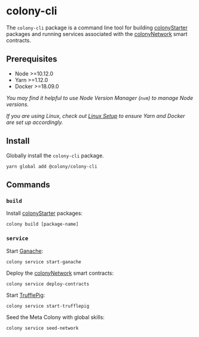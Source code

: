 # colony-cli

The `colony-cli` package is a command line tool for building [colonyStarter](https://github.com/JoinColony/colonyStarter) packages and running services associated with the [colonyNetwork](https://github.com/JoinColony/colonyNetwork) smart contracts.

## Prerequisites

- Node >=10.12.0
- Yarn >=1.12.0
- Docker >=18.09.0

_You may find it helpful to use Node Version Manager (`nvm`) to manage Node versions._

_If you are using Linux, check out [Linux Setup](/.github/LINUX_SETUP.md) to ensure Yarn and Docker are set up accordingly._

## Install

Globally install the `colony-cli` package.

```
yarn global add @colony/colony-cli
```

## Commands

### `build`

Install [colonyStarter](https://github.com/JoinColony/colonyStarter) packages:

```
colony build [package-name]
```

### `service`

Start [Ganache](https://github.com/trufflesuite/ganache-cli):

```
colony service start-ganache
```

Deploy the [colonyNetwork](https://github.com/JoinColony/colonyNetwork) smart contracts:

```
colony service deploy-contracts
```

Start [TrufflePig](https://github.com/JoinColony/trufflepig):

```
colony service start-trufflepig
```

Seed the Meta Colony with global skills:

```
colony service seed-network
```
